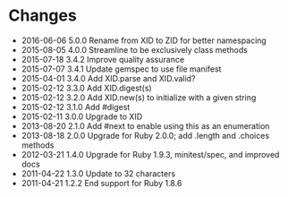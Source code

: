 # Changes

* 2016-06-06 5.0.0 Rename from XID to ZID for better namespacing
* 2015-08-05 4.0.0 Streamline to be exclusively class methods
* 2015-07-18 3.4.2 Improve quality assurance
* 2015-07-07 3.4.1 Update gemspec to use file manifest
* 2015-04-01 3.4.0 Add XID.parse and XID.valid?
* 2015-02-12 3.3.0 Add XID.digest(s)
* 2015-02-12 3.2.0 Add XID.new(s) to initialize with a given string
* 2015-02-12 3.1.0 Add #digest
* 2015-02-11 3.0.0 Upgrade to XID
* 2013-08-20 2.1.0 Add #next to enable using this as an enumeration
* 2013-08-18 2.0.0 Upgrade for Ruby 2.0.0; add .length and .choices methods
* 2012-03-21 1.4.0 Upgrade for Ruby 1.9.3, minitest/spec, and improved docs
* 2011-04-22 1.3.0 Update to 32 characters
* 2011-04-21 1.2.2 End support for Ruby 1.8.6
